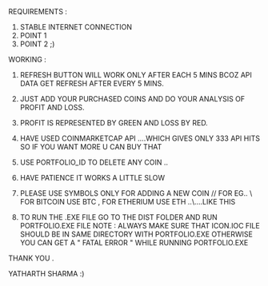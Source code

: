 REQUIREMENTS :

1) STABLE INTERNET CONNECTION 
2) POINT 1
3) POINT 2 ;)

WORKING :
 
1) REFRESH BUTTON WILL WORK ONLY AFTER EACH 5 MINS
     BCOZ API DATA GET REFRESH AFTER EVERY 5 MINS.

2) JUST ADD YOUR PURCHASED COINS AND DO YOUR ANALYSIS OF PROFIT AND LOSS.

3) PROFIT IS REPRESENTED BY GREEN AND LOSS BY RED.

4) HAVE USED COINMARKETCAP API ....WHICH GIVES ONLY 333 API HITS SO IF YOU WANT MORE U CAN BUY THAT 

5) USE PORTFOLIO_ID TO DELETE ANY COIN ..

6) HAVE PATIENCE IT WORKS A LITTLE SLOW

7) PLEASE USE SYMBOLS ONLY FOR ADDING A NEW COIN // FOR EG.. \\ FOR BITCOIN USE BTC , FOR ETHERIUM USE ETH ..\\....LIKE THIS

8) TO RUN THE .EXE FILE GO TO THE DIST FOLDER AND RUN PORTFOLIO.EXE FILE 
   NOTE : ALWAYS MAKE SURE THAT ICON.IOC FILE SHOULD BE IN SAME DIRECTORY WITH PORTFOLIO.EXE OTHERWISE YOU CAN GET A " FATAL ERROR "
          WHILE RUNNING PORTFOLIO.EXE

THANK YOU .

YATHARTH SHARMA :)


